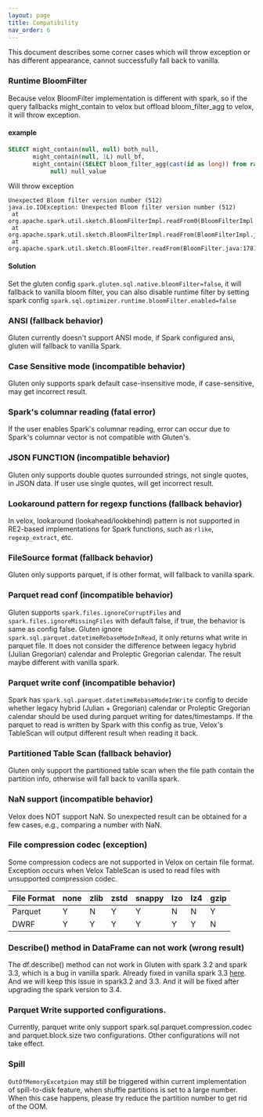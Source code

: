 ```yaml
---
layout: page
title: Compatibility
nav_order: 6
---
```

This document describes some corner cases which will throw exception or has different appearance, cannot successfully fall back to vanilla.

### Runtime BloomFilter

Because velox BloomFilter implementation is different with spark, so if the query fallbacks might_contain to velox but offload bloom_filter_agg to velox, it will throw exception.

#### example

```sql
SELECT might_contain(null, null) both_null,
       might_contain(null, 1L) null_bf,
       might_contain((SELECT bloom_filter_agg(cast(id as long)) from range(1, 10000)),
            null) null_value
```

Will throw exception

```
Unexpected Bloom filter version number (512)
java.io.IOException: Unexpected Bloom filter version number (512)
 at org.apache.spark.util.sketch.BloomFilterImpl.readFrom0(BloomFilterImpl.java:256)
 at org.apache.spark.util.sketch.BloomFilterImpl.readFrom(BloomFilterImpl.java:265)
 at org.apache.spark.util.sketch.BloomFilter.readFrom(BloomFilter.java:178)
```

#### Solution

Set the gluten config `spark.gluten.sql.native.bloomFilter=false`, it will fallback to vanilla bloom filter, you can also disable runtime filter by setting spark config `spark.sql.optimizer.runtime.bloomFilter.enabled=false`

### ANSI (fallback behavior)

Gluten currently doesn't support ANSI mode, if Spark configured ansi, gluten will fallback to vanilla Spark.

### Case Sensitive mode (incompatible behavior)

Gluten only supports spark default case-insensitive mode, if case-sensitive, may get incorrect result.

### Spark's columnar reading (fatal error)

If the user enables Spark's columnar reading, error can occur due to Spark's columnar vector is not compatible with
Gluten's.

### JSON FUNCTION (incompatible behavior)

Gluten only supports double quotes surrounded strings, not single quotes, in JSON data. If user use single quotes, will get incorrect result.

### Lookaround pattern for regexp functions (fallback behavior)

In velox, lookaround (lookahead/lookbehind) pattern is not supported in RE2-based implementations for Spark functions,
such as `rlike`, `regexp_extract`, etc.

### FileSource format (fallback behavior)
Gluten only supports parquet, if is other format, will fallback to vanilla spark.

### Parquet read conf (incompatible behavior)
Gluten supports `spark.files.ignoreCorruptFiles` and `spark.files.ignoreMissingFiles` with default false, if true, the behavior is same as config false.
Gluten ignore `spark.sql.parquet.datetimeRebaseModeInRead`, it only returns what write in parquet file. It does not consider the difference between legacy hybrid (Julian Gregorian) calendar and Proleptic Gregorian calendar. The result maybe different with vanilla spark.

### Parquet write conf (incompatible behavior)

Spark has `spark.sql.parquet.datetimeRebaseModeInWrite` config to decide whether legacy hybrid (Julian + Gregorian) calendar 
or Proleptic Gregorian calendar should be used during parquet writing for dates/timestamps. If the parquet to read is written
by Spark with this config as true, Velox's TableScan will output different result when reading it back.

### Partitioned Table Scan (fallback behavior)
Gluten only support the partitioned table scan when the file path contain the partition info, otherwise will fall back to vanilla spark.

### NaN support (incompatible behavior)
Velox does NOT support NaN. So unexpected result can be obtained for a few cases, e.g., comparing a number with NaN.

### File compression codec (exception)

Some compression codecs are not supported in Velox on certain file format.
Exception occurs when Velox TableScan is used to read files with unsupported compression codec.

| File Format | none | zlib | zstd | snappy | lzo | lz4 | gzip |
|-------------|------|------|------|--------|-----|-----|------|
| Parquet     | Y    | N    | Y    | Y      | N   | N   | Y    |
| DWRF        | Y    | Y    | Y    | Y      | Y   | Y   | N    |

### Describe() method in DataFrame can not work (wrong result)
The df.describe() method can not work in Gluten with spark 3.2 and spark 3.3, which is a bug in vanilla spark. Already fixed in vanilla spark 3.3 [here](https://github.com/apache/spark/pull/40914). And we will keep this issue in spark3.2 and 3.3. And it will be fixed after upgrading the spark version to 3.4.

### Parquet Write supported configurations.
Currently, parquet write only support spark.sql.parquet.compression.codec and parquet.block.size two configurations. Other configurations will not take effect. 

### Spill

`OutOfMemoryExcetpion` may still be triggered within current implementation of spill-to-disk feature, when shuffle partitions is set to a large number. When this case happens, please try reduce the partition number to get rid of the OOM.
